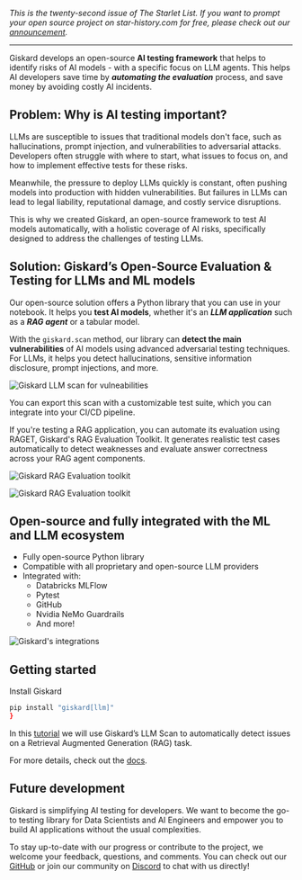 *This is the twenty-second issue of The Starlet List. If you want to prompt your open source project on star-history.com for free, please check out our [announcement](/blog/list-your-open-source-project).*

---

Giskard develops an open-source **AI testing framework** that helps to identify risks of AI models  - with a specific focus on LLM agents. This helps AI developers save time by ***automating the evaluation*** process, and save money by avoiding costly AI incidents.

## Problem: Why is AI testing important?

LLMs are susceptible to issues that traditional models don't face, such as hallucinations, prompt injection, and vulnerabilities to adversarial attacks. Developers often struggle with where to start, what issues to focus on, and how to implement effective tests for these risks.

Meanwhile, the pressure to deploy LLMs quickly is constant, often pushing models into production with hidden vulnerabilities. But failures in LLMs can lead to legal liability, reputational damage, and costly service disruptions.

This is why we created Giskard, an open-source framework to test AI models automatically, with a holistic coverage of AI risks, specifically designed to address the challenges of testing LLMs.

## Solution: Giskard’s Open-Source Evaluation & Testing for LLMs and ML models
Our open-source solution offers a Python library that you can use in your notebook. It helps you **test AI models**, whether it's an ***LLM application*** such as a ***RAG agent*** or a tabular model. 

With the `giskard.scan` method, our library can **detect the main vulnerabilities** of AI models using advanced adversarial testing techniques. For LLMs, it helps you detect hallucinations, sensitive information disclosure, prompt injections, and more. 

![Giskard LLM scan for vulneabilities](/assets/blog/giskard/llm-scan.webp)

You can export this scan with a customizable test suite, which you can integrate into your CI/CD pipeline.

If you're testing a RAG application, you can automate its evaluation using RAGET, Giskard's RAG Evaluation Toolkit. It generates realistic test cases automatically to detect weaknesses and evaluate answer correctness across your RAG agent components.

![Giskard RAG Evaluation toolkit](/assets/blog/giskard/raget.webp)

![Giskard RAG Evaluation toolkit](/assets/blog/giskard/raget-plot.webp)

## Open-source and fully integrated with the ML and LLM ecosystem

- Fully open-source Python library
- Compatible with all proprietary and open-source LLM providers
- Integrated with:
	- Databricks MLFlow
	- Pytest
	- GitHub
	- Nvidia NeMo Guardrails
	- And more!

![Giskard's integrations](/assets/blog/giskard/integrations.webp)

## Getting started

Install Giskard

```sh
pip install "giskard[llm]"
}
```

In this [tutorial](https://colab.research.google.com/github/giskard-ai/giskard/blob/main/docs/getting_started/quickstart/quickstart_llm.ipynb) we will use Giskard’s LLM Scan to automatically detect issues on a Retrieval Augmented Generation (RAG) task.

For more details, check out the [docs](https://docs.giskard.ai/en/stable/getting_started/quickstart/quickstart_llm.html).

## Future development

Giskard is simplifying AI testing for developers. We want to become the go-to testing library for Data Scientists and AI Engineers and empower you to build AI applications without the usual complexities.

To stay up-to-date with our progress or contribute to the project, we welcome your feedback, questions, and comments. You can check out our [GitHub](https://github.com/Giskard-AI/giskard) or join our community on [Discord](https://discord.com/invite/ABvfpbu69R) to chat with us directly!
